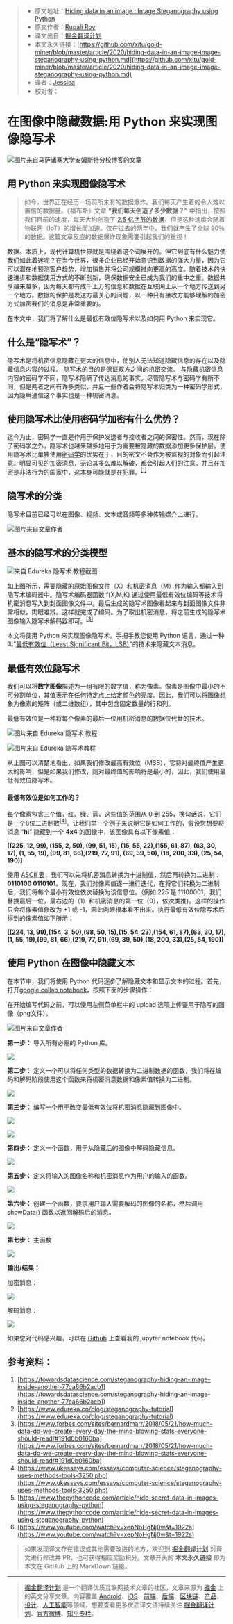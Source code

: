 > * 原文地址：[Hiding data in an image : Image Steganography using Python](https://towardsdatascience.com/hiding-data-in-an-image-image-steganography-using-python-e491b68b1372)
> * 原文作者：[Rupali Roy](https://medium.com/@rupali.roy30)
> * 译文出自：[掘金翻译计划](https://github.com/xitu/gold-miner)
> * 本文永久链接：[https://github.com/xitu/gold-miner/blob/master/article/2020/hiding-data-in-an-image-image-steganography-using-python.md](https://github.com/xitu/gold-miner/blob/master/article/2020/hiding-data-in-an-image-image-steganography-using-python.md)
> * 译者：[Jessica](https://github.com/cyz980908)
> * 校对者：

# 在图像中隐藏数据:用 Python 来实现图像隐写术

![图片来自[马萨诸塞大学安姆斯特分校博客](https://blogs.umass.edu/Techbytes/2018/10/30/hiding-in-plain-sight-with-steganography/)的文章](https://cdn-images-1.medium.com/max/2692/1*XVhiMOhxBKmqHzMslQrwaw.png)

## 用 Python 来实现图像隐写术

> 如今，世界正在经历一场前所未有的数据爆炸。我们每天产生着的令人难以置信的数据量。《福布斯》文章 **“我们每天创造了多少数据？”** 中指出，按照我们目前的速度，每天大约创造了 [2.5 亿字节的数据](https://www.domo.com/learn/data-never-sleeps-5?aid=ogsm072517_1&sf100871281=1)，但是这种速度会随着物联网（IoT）的增长而加速。仅在过去的两年中，我们就产生了全球 90％ 的数据。这篇文章反应的数据爆炸现象需要引起我们的重视！

数据。本质上，现代计算机世界就是围绕着这个词展开的。但它到底有什么魅力使我们如此着迷呢？在当今世界，很多企业已经开始意识到数据的强大力量，因为它可以潜在地预测客户趋势，增加销售并将公司规模推向更高的高度。随着技术的快速进步和数据使用方式的不断创新，确保数据安全已成为我们的重中之重。数据共享越来越多，因为每天都有成千上万的信息和数据在互联网上从一个地方传送到另一个地方。数据的保护是发送方最关心的问题，以一种只有接收方能够理解的加密方式加密我们的消息是非常重要的。

在本文中，我们将了解什么是最低有效位隐写术以及如何用 Python 来实现它。

## 什么是“隐写术”？

隐写术是将机密信息隐藏在更大的信息中，使别人无法知道隐藏信息的存在以及隐藏信息内容的过程。 隐写术的目的是保证双方之间的机密交流。 与隐藏机密信息内容的密码学不同，隐写术隐​​瞒了传达消息的事实。尽管隐写术与密码学有所不同，但是两者之间有许多类似，并且一些作者会将隐写术归类为一种密码学形式，因为隐瞒通信这个事实也是一种机密消息。

## 使用隐写术比使用密码学加密有什么优势？

迄今为止，密码学一直是作用于保护发送者与接收者之间的保密性。然而，现在除了密码学之外，隐写术也越来越多地用于为需要被隐藏的数据添加更多保护层。使用隐写术比单独使用[密码学](https://zh.wikipedia.org/wiki/密码学)的优势在于，目的密文不会作为被监视的对象而引起注意。明显可见的加密消息，无论其多么难以解破，都会引起人们的注意。并且在[加密](https://zh.wikipedia.org/wiki/加密)是非法行为的国家中，这本身可能就是在犯罪。<sup><a href="#note1">[1]</a></sup>

## 隐写术的分类

隐写术目前已经可以在图像、视频、文本或音频等多种传输媒介上进行。

![图片来自文章作者](https://cdn-images-1.medium.com/max/2000/0*0PvWnJdRtDMkh8JS)

## 基本的隐写术的分类模型

![来自 Edureka [隐写术](https://www.edureka.co/blog/steganography-tutorial) 教程截图](https://cdn-images-1.medium.com/max/2000/0*fwfkaK09mCKlWrJc)

如上图所示，需要隐藏的原始图像文件（X）和机密消息（M）作为输入都输入到隐写术编码器中。隐写术编码器函数 f(X,M,K) 通过使用最低有效位编码等技术将机密消息写入到封面图像文件中。最后生成的隐写术图像看起来与封面图像文件非常相似，肉眼难辨。这样就完成了编码。为了取出机密消息，将之前生成的隐写术图像输入隐写术解码器即可。<sup><a href="#note1">[3]</a></sup>

本文将使用 Python 来实现图像隐写术。手把手教您使用 Python 语言，通过一种叫”[最低有效位（Least Significant Bit，LSB）]((https://www.sciencedirect.com/topics/computer-science/least-significant-bit))”的技术来隐藏文本消息。

## 最低有效位隐写术

我们可以将**数字图像**描述为一组有限的数字值，称为像素。像素是图像中最小的不可分割单位，其值表示在任何特定点上给定颜色的亮度。因此，我们可以将图像想象为像素的矩阵（或二维数组），其中包含固定数量的行和列。

最低有效位是一种将每个像素的最后一位用机密消息的数据位代替的技术。

![图片来自 Edureka [隐写术](https://www.edureka.co/blog/steganography-tutorial) 教程](https://cdn-images-1.medium.com/max/2000/0*yARnljvGACzlItk-)

![图片来自 Edureka [隐写术](https://www.edureka.co/blog/steganography-tutorial)教程](https://cdn-images-1.medium.com/max/2000/0*z2XIiLwo7ZKGsWhw)

从上图可以清楚地看出，如果我们修改最高有效位（MSB），它将对最终值产生更大的影响，但是如果我们修改，则对最终值的影响将是最小的，因此，我们使用最低有效位隐写术。

#### 最低有效位是如何工作的？

每个像素包含三个值，红、绿、蓝，这些值的范围从 0 到 255，换句话说，它们是一个8位二进制数<sup><a href="#note1">[4]</a></sup>。让我们举一个例子来说明它是如何工作的，假设您想要将消息 “**hi**” 隐藏到一个 **4x4** 的图像中，该图像具有以下像素值：

**[(225, 12, 99), (155, 2, 50), (99, 51, 15), (15, 55, 22),(155, 61, 87), (63, 30, 17), (1, 55, 19), (99, 81, 66),(219, 77, 91), (69, 39, 50), (18, 200, 33), (25, 54, 190)]**

使用 [ASCII 表](http://www.asciitable.com/)，我们可以先将机密消息转换为十进制值，然后再转换为二进制：**0110100 0110101**。现在，我们对像素值逐一进行迭代，在将它们转换为二进制后，我们将每个最小有效位依次替换为该信息位。（例如 225 是 11100001，我们替换最后一位，最右边的（1）和机密消息的第一位（0），依次类推)。这样的操作只会将像素值修改为 +1 或 -1，因此肉眼根本看不出来。执行最低有效位隐写术后得到的像素值如下所示：

**[(224, 13, 99),(154, 3, 50),(98, 50, 15),(15, 54, 23),(154, 61, 87),(63, 30, 17),(1, 55, 19),(99, 81, 66),(219, 77, 91),(69, 39, 50),(18, 200, 33),(25, 54, 190)]**

## 使用 Python 在图像中隐藏文本

在本节中，我们将使用 Python 代码逐步了解隐藏文本和显示文本的过程。首先，打开[google collab notebook](https://colab.research.google.com/notebooks/intro.ipynb)，按照下面的步骤操作：

在开始编写代码之前，可以使用左侧菜单栏中的 upload 选项上传要用于隐写的图像（png文件）。

![图片来自文章作者](https://cdn-images-1.medium.com/max/3200/0*u4pEeA_Tn_DabtLw)

**第一步：** 导入所有必需的 Python 库。

![](https://cdn-images-1.medium.com/max/2164/0*x6ZXcEMtaIVBxVnb)

**第二步：** 定义一个可以将任何类型的数据转换为二进制数据的函数，我们将在编码和解码阶段使用这个函数来将机密消息数据和像素值转换为二进制。

![](https://cdn-images-1.medium.com/max/2000/0*zbUTZXC8YJtG03Xj)

**第三步：** 编写一个用于改变最低有效位将机密消息隐藏到图像中。

![](https://cdn-images-1.medium.com/max/2396/0*q_WPjVi7d8wkUv7q)

![](https://cdn-images-1.medium.com/max/2000/0*A4bFf0fgsbL0rgE7)

**第四步：** 定义一个函数，用于从隐藏后的图像中解码隐藏信息。

![](https://cdn-images-1.medium.com/max/2498/0*qEpT5_0vFVIheamk)

**第五步：** 定义将输入的图像名称和机密消息作为用户的输入的函数。

![](https://cdn-images-1.medium.com/max/2912/0*H7imEfeyiFbx0T7i)

**第六步：** 创建一个函数，要求用户输入需要解码的图像的名称，然后调用 showData() 函数以返回解码后的消息。

![](https://cdn-images-1.medium.com/max/2740/0*DoZEkmVLp_eo4_4c)

**第七步：** 主函数

![](https://cdn-images-1.medium.com/max/2340/0*G6Z_yK4I9tIzCVOt)

**输出/结果：**

加密消息：

![](https://cdn-images-1.medium.com/max/2000/0*_xinlcljWazWX0DE)

解码消息：

![](https://cdn-images-1.medium.com/max/2060/0*hy8TeB8TMmE68gCN)

如果您对代码感兴趣，可以在 [Github](https://github.com/rroy1212/Image_Steganography/blob/master/ImageSteganography.ipynb) 上查看我的 jupyter notebook 代码。

## 参考资料：

1. <a name="note1"></a> [https://towardsdatascience.com/steganography-hiding-an-image-inside-another-77ca66b2acb1](https://towardsdatascience.com/steganography-hiding-an-image-inside-another-77ca66b2acb1)
2. <a name="note2"></a> [https://www.edureka.co/blog/steganography-tutorial](https://www.edureka.co/blog/steganography-tutorial)
3. <a name="note3"></a> [https://www.forbes.com/sites/bernardmarr/2018/05/21/how-much-data-do-we-create-every-day-the-mind-blowing-stats-everyone-should-read/#191d0b0160ba](https://www.forbes.com/sites/bernardmarr/2018/05/21/how-much-data-do-we-create-every-day-the-mind-blowing-stats-everyone-should-read/#191d0b0160ba)
4. <a name="note4"></a> [https://www.ukessays.com/essays/computer-science/steganography-uses-methods-tools-3250.php](https://www.ukessays.com/essays/computer-science/steganography-uses-methods-tools-3250.php)
5. <a name="note5"></a> [https://www.thepythoncode.com/article/hide-secret-data-in-images-using-steganography-python](https://www.thepythoncode.com/article/hide-secret-data-in-images-using-steganography-python)
6. <a name="note6"></a> [https://www.youtube.com/watch?v=xepNoHgNj0w&t=1922s](https://www.youtube.com/watch?v=xepNoHgNj0w&t=1922s)

> 如果发现译文存在错误或其他需要改进的地方，欢迎到 [掘金翻译计划](https://github.com/xitu/gold-miner) 对译文进行修改并 PR，也可获得相应奖励积分。文章开头的 **本文永久链接** 即为本文在 GitHub 上的 MarkDown 链接。

---

> [掘金翻译计划](https://github.com/xitu/gold-miner) 是一个翻译优质互联网技术文章的社区，文章来源为 [掘金](https://juejin.im) 上的英文分享文章。内容覆盖 [Android](https://github.com/xitu/gold-miner#android)、[iOS](https://github.com/xitu/gold-miner#ios)、[前端](https://github.com/xitu/gold-miner#前端)、[后端](https://github.com/xitu/gold-miner#后端)、[区块链](https://github.com/xitu/gold-miner#区块链)、[产品](https://github.com/xitu/gold-miner#产品)、[设计](https://github.com/xitu/gold-miner#设计)、[人工智能](https://github.com/xitu/gold-miner#人工智能)等领域，想要查看更多优质译文请持续关注 [掘金翻译计划](https://github.com/xitu/gold-miner)、[官方微博](http://weibo.com/juejinfanyi)、[知乎专栏](https://zhuanlan.zhihu.com/juejinfanyi)。
